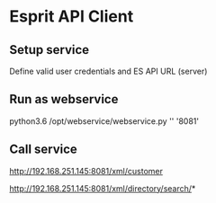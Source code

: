 # Esprit API Client

## Setup service

Define valid user credentials and ES API URL (server)

## Run as webservice

python3.6 /opt/webservice/webservice.py '' '8081'

## Call service

http://192.168.251.145:8081/xml/customer

http://192.168.251.145:8081/xml/directory/search/*

